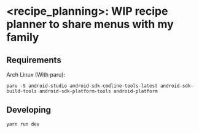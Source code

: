 # <recipe_planning>: WIP recipe planner to share menus with my family

## Requirements

Arch Linux (With paru):
```
paru -S android-studio android-sdk-cmdline-tools-latest android-sdk-build-tools android-sdk-platform-tools android-platform
```

## Developing

```bash
yarn run dev
```
